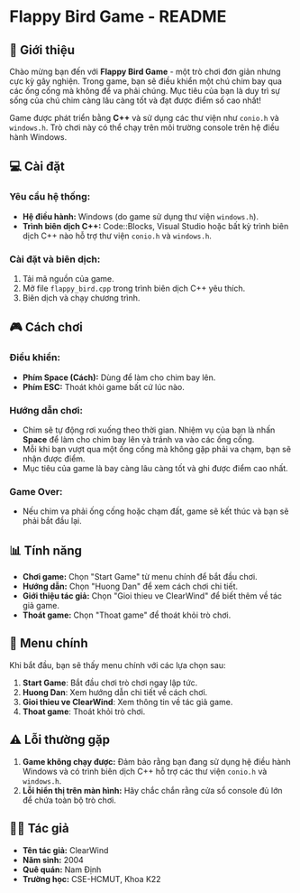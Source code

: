 # Flappy Bird Game - README

## 📜 Giới thiệu

Chào mừng bạn đến với **Flappy Bird Game** - một trò chơi đơn giản nhưng cực kỳ gây nghiện. Trong game, bạn sẽ điều khiển một chú chim bay qua các ống cống mà không để va phải chúng. Mục tiêu của bạn là duy trì sự sống của chú chim càng lâu càng tốt và đạt được điểm số cao nhất!

Game được phát triển bằng **C++** và sử dụng các thư viện như `conio.h` và `windows.h`. Trò chơi này có thể chạy trên môi trường console trên hệ điều hành Windows.

## 💻 Cài đặt

### Yêu cầu hệ thống:
- **Hệ điều hành:** Windows (do game sử dụng thư viện `windows.h`).
- **Trình biên dịch C++:** Code::Blocks, Visual Studio hoặc bất kỳ trình biên dịch C++ nào hỗ trợ thư viện `conio.h` và `windows.h`.

### Cài đặt và biên dịch:
1. Tải mã nguồn của game.
2. Mở file `flappy_bird.cpp` trong trình biên dịch C++ yêu thích.
3. Biên dịch và chạy chương trình.

## 🎮 Cách chơi

### **Điều khiển:**
- **Phím Space (Cách):** Dùng để làm cho chim bay lên.
- **Phím ESC:** Thoát khỏi game bất cứ lúc nào.

### **Hướng dẫn chơi:**
- Chim sẽ tự động rơi xuống theo thời gian. Nhiệm vụ của bạn là nhấn **Space** để làm cho chim bay lên và tránh va vào các ống cống.
- Mỗi khi bạn vượt qua một ống cống mà không gặp phải va chạm, bạn sẽ nhận được điểm.
- Mục tiêu của game là bay càng lâu càng tốt và ghi được điểm cao nhất.

### **Game Over:**
- Nếu chim va phải ống cống hoặc chạm đất, game sẽ kết thúc và bạn sẽ phải bắt đầu lại.

## 📊 Tính năng

- **Chơi game:** Chọn "Start Game" từ menu chính để bắt đầu chơi.
- **Hướng dẫn:** Chọn "Huong Dan" để xem cách chơi chi tiết.
- **Giới thiệu tác giả:** Chọn "Gioi thieu ve ClearWind" để biết thêm về tác giả game.
- **Thoát game:** Chọn "Thoat game" để thoát khỏi trò chơi.

## 📑 Menu chính

Khi bắt đầu, bạn sẽ thấy menu chính với các lựa chọn sau:

1. **Start Game**: Bắt đầu chơi trò chơi ngay lập tức.
2. **Huong Dan**: Xem hướng dẫn chi tiết về cách chơi.
3. **Gioi thieu ve ClearWind**: Xem thông tin về tác giả game.
4. **Thoat game**: Thoát khỏi trò chơi.

## ⚠️ Lỗi thường gặp

1. **Game không chạy được:** Đảm bảo rằng bạn đang sử dụng hệ điều hành Windows và có trình biên dịch C++ hỗ trợ các thư viện `conio.h` và `windows.h`.
2. **Lỗi hiển thị trên màn hình:** Hãy chắc chắn rằng cửa sổ console đủ lớn để chứa toàn bộ trò chơi.

## 👨‍💻 Tác giả

- **Tên tác giả:** ClearWind  
- **Năm sinh:** 2004  
- **Quê quán:** Nam Định  
- **Trường học:** CSE-HCMUT, Khoa K22
